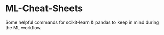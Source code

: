 # ML-Cheat-Sheets

Some helpful commands for scikit-learn & pandas to keep in mind during the ML workflow. 
